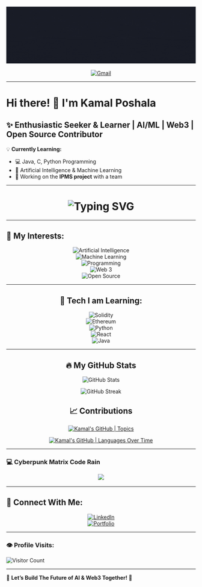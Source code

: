 <div align='center'>

![Banner](https://github.com/Kamal-Poshala/Kamal-Poshala/blob/main/Hi%20there%2C%20My%20name%20is%20Kamal%20Poshala.gif) <!-- Replace with your actual banner URL -->

[![Gmail](https://img.shields.io/badge/Gmail-EA4335.svg?style=for-the-badge&logo=Gmail&logoColor=white)](mailto:kamalposhalap.com)


</div>

---

# Hi there! 👋 I'm **Kamal Poshala**  

## ✨ Enthusiastic Seeker & Learner | AI/ML | Web3 | Open Source Contributor  

💡 **Currently Learning:**  
- 💻 Java, C, Python Programming  
- 🤖 Artificial Intelligence & Machine Learning  
- 🚀 Working on the **IPMS project** with a team  

---

<h1 align="center">
  <img src="https://readme-typing-svg.herokuapp.com?font=Fira+Code&pause=1000&color=ff00ff&background=000000&center=true&vCenter=true&width=435&lines=Welcome+to+My+Cyberpunk+GitHub!;AI+%7C+ML+%7C+Web3+Enthusiast;Open+Source+Contributor+🚀" alt="Typing SVG" />
</h1>

---

## 👀 My Interests:
<div align="center">   

![Artificial Intelligence](https://img.shields.io/badge/-Artificial%20Intelligence-ff00ff?style=for-the-badge&logo=openai&logoColor=white)  
![Machine Learning](https://img.shields.io/badge/-Machine%20Learning-ff5500?style=for-the-badge&logo=tensorflow&logoColor=white)  
![Programming](https://img.shields.io/badge/-Programming-blue?style=for-the-badge)  
![Web 3](https://img.shields.io/badge/-Web%203-orange?style=for-the-badge)  
![Open Source](https://img.shields.io/badge/-Open%20Source%20Contribution-red?style=for-the-badge)  

</div>

---

<div align='center'>

## 🚀 Tech I am Learning:

![Solidity](https://img.shields.io/badge/-Solidity-363636?style=for-the-badge&logo=solidity&logoColor=white)  
![Ethereum](https://img.shields.io/badge/-Ethereum-3C3C3D?style=for-the-badge&logo=ethereum&logoColor=white)  
![Python](https://img.shields.io/badge/-Python-3776AB?style=for-the-badge&logo=python&logoColor=white)  
![React](https://img.shields.io/badge/-React-61DAFB?style=for-the-badge&logo=react&logoColor=black)  
![Java](https://img.shields.io/badge/-Java-007396?style=for-the-badge&logo=java&logoColor=white)  

</div>

---

<div align='center'>

## 🔥 My GitHub Stats  

![GitHub Stats](https://github-readme-stats.vercel.app/api?username=Kamal-Poshala&show_icons=true&theme=radical&hide_border=true)  

![GitHub Streak](https://streak-stats.demolab.com/?user=Kamal-Poshala&theme=radical&hide_border=true)  

## 📈 Contributions  

[![Kamal's GitHub | Topics](https://stats.quine.sh/Kamal-Poshala/topics-over-time?theme=neon)](https://quine.sh)  

[![Kamal's GitHub | Languages Over Time](https://stats.quine.sh/Kamal-Poshala/languages-over-time?theme=neon)](https://quine.sh)  

</div>

---

### **💻 Cyberpunk Matrix Code Rain**
<div align="center">
<img src="https://media.giphy.com/media/ZVik7pBtu9dNS/giphy.gif" width="10%">
</div>

---

## 📧 Connect With Me:
<div align='center'>

[![LinkedIn](https://img.shields.io/badge/-LinkedIn-0077B5?style=for-the-badge&logo=linkedin&logoColor=white)](https://www.linkedin.com/in/kamal-poshala-6431611a7/)  
[![Portfolio](https://img.shields.io/badge/-Portfolio-000?style=for-the-badge&logo=vercel&logoColor=white)](https://yourwebsite.com)  

</div>

---

### 👁️ Profile Visits:  
![Visitor Count](https://profile-counter.glitch.me/Kamal-Poshala/count.svg)  

---

🌟 **Let’s Build The Future of AI & Web3 Together!** 🚀  
